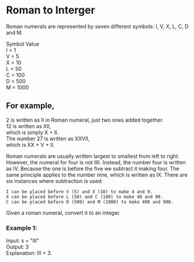 # Roman to Interger

Roman numerals are represented by seven different symbols: I, V, X, L, C, D and M.

Symbol       Value  
I =          1  
V =          5  
X =          10  
L =          50  
C =          100  
D =          500  
M =          1000  

## For example,  
2 is written as II in Roman numeral, 
just two ones added together.  
12 is written as XII,  
which is simply X + II.  
The number 27 is written as XXVII,  
which is XX + V + II.

Roman numerals are usually written largest to smallest from left to right. However, the numeral for four is not IIII. Instead, the number four is written as IV. Because the one is before the five we subtract it making four. The same principle applies to the number nine, which is written as IX. There are six instances where subtraction is used:

    I can be placed before V (5) and X (10) to make 4 and 9. 
    X can be placed before L (50) and C (100) to make 40 and 90. 
    C can be placed before D (500) and M (1000) to make 400 and 900.

Given a roman numeral, convert it to an integer.

 

### Example 1:

Input: s = "III"  
Output: 3  
Explanation: III = 3.
